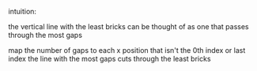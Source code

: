 intuition:

the vertical line with the least bricks can be thought of as one that passes through the most gaps

map the number of gaps to each x position that isn't the 0th index or last index
the line with the most gaps cuts through the least bricks
